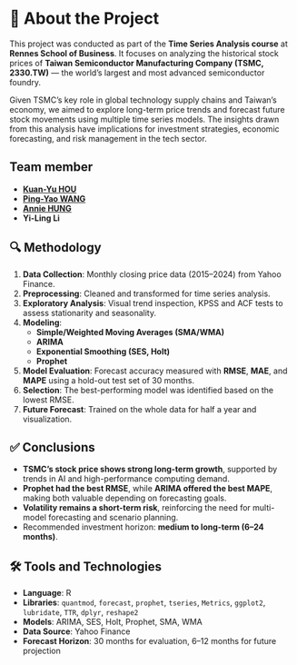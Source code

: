 # 📌 About the Project 
This project was conducted as part of the **Time Series Analysis course** at **Rennes School of Business**. It focuses on analyzing the historical stock prices of **Taiwan Semiconductor Manufacturing Company (TSMC, 2330.TW)** — the world’s largest and most advanced semiconductor foundry.

Given TSMC’s key role in global technology supply chains and Taiwan’s economy, we aimed to explore long-term price trends and forecast future stock movements using multiple time series models. The insights drawn from this analysis have implications for investment strategies, economic forecasting, and risk management in the tech sector.

## Team member
*   **[Kuan-Yu HOU](https://github.com/DoreenHou)**
*   **[Ping-Yao WANG](https://github.com/Clementtnk)**
*   **[Annie HUNG](https://github.com/RUEI-CHIEH)**
*   **Yi-Ling Li**

## 🔍 Methodology

1. **Data Collection**: Monthly closing price data (2015–2024) from Yahoo Finance.
2. **Preprocessing**: Cleaned and transformed for time series analysis.
3. **Exploratory Analysis**: Visual trend inspection, KPSS and ACF tests to assess stationarity and seasonality.
4. **Modeling**:
   - **Simple/Weighted Moving Averages (SMA/WMA)**
   - **ARIMA**
   - **Exponential Smoothing (SES, Holt)**
   - **Prophet**
5. **Model Evaluation**: Forecast accuracy measured with **RMSE**, **MAE**, and **MAPE** using a hold-out test set of 30 months.
6. **Selection**: The best-performing model was identified based on the lowest RMSE.
7. **Future Forecast**: Trained on the whole data for half a year and visualization.


## ✅ Conclusions

- **TSMC’s stock price shows strong long-term growth**, supported by trends in AI and high-performance computing demand.
- **Prophet had the best RMSE**, while **ARIMA offered the best MAPE**, making both valuable depending on forecasting goals.
- **Volatility remains a short-term risk**, reinforcing the need for multi-model forecasting and scenario planning.
- Recommended investment horizon: **medium to long-term (6–24 months)**.


## 🛠️ Tools and Technologies

- **Language**: R
- **Libraries**: `quantmod`, `forecast`, `prophet`, `tseries`, `Metrics`, `ggplot2`, `lubridate`, `TTR`, `dplyr`, `reshape2`
- **Models**: ARIMA, SES, Holt, Prophet, SMA, WMA
- **Data Source**: Yahoo Finance
- **Forecast Horizon**: 30 months for evaluation, 6–12 months for future projection

